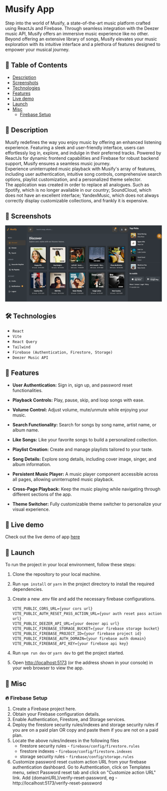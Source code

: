 # Musify App

Step into the world of Musify, a state-of-the-art music platform crafted using ReactJs and Firebase. Through seamless integration with the Deezer music API, Musify offers an immersive music experience like no other. <br />
Beyond offering an extensive library of songs, Musify elevates your music exploration with its intuitive interface and a plethora of features designed to empower your musical journey.

## 📃 Table of Contents

- [Description](#-description)
- [Screenshots](#-screenshots)
- [Technologies](#-technologies)
- [Features](#-features)
- [Live demo](#-live-demo)
- [Launch](#-launch)
- [Misc](#-misc)
  - [Firebase Setup](#-firebase-setup)

## 📝 Description

Musify redefines the way you enjoy music by offering an enhanced listening experience. Featuring a sleek and user-friendly interface, users can effortlessly log in, explore, and indulge in their preferred tracks. Powered by ReactJs for dynamic frontend capabilities and Firebase for robust backend support, Musify ensures a seamless music journey.  
Experience uninterrupted music playback with Musify's array of features, including user authentication, intuitive song controls, comprehensive search options, playlist customization, and a personalized theme selector.  
The application was created in order to replace all analogues. Such as Spotify, which is no longer available in our country; SoundCloud, which does not have an excellent interface; YandexMusic, which does not always correctly display customizable collections, and frankly it is expensive.

## 📸 Screenshots

![Main screen](.github/screenshots/screenshot.png 'Main screen')

## 🛠️ Technologies

- `React`
- `Vite`
- `React Query`
- `Tailwind`
- `Firebase (Authentication, Firestore, Storage)`
- `Deezer Music API`

## 🦄 Features

- **User Authentication:** Sign in, sign up, and password reset functionalities.

- **Playback Controls:** Play, pause, skip, and loop songs with ease.

- **Volume Control:** Adjust volume, mute/unmute while enjoying your music.

- **Search Functionality:** Search for songs by song name, artist name, or album name.

- **Like Songs:** Like your favorite songs to build a personalized collection.

- **Playlist Creation:** Create and manage playlists tailored to your taste.

- **Song Details:** Explore song details, including cover image, singer, and album information.

- **Persistent Music Player:** A music player component accessible across all pages, allowing uninterrupted music playback.

- **Cross-Page Playback:** Keep the music playing while navigating through different sections of the app.

- **Theme Switcher:** Fully customizable theme switcher to personalize your visual experience.

## 🎥 Live demo

Check out the live demo of app [here](https://musify-app-1.vercel.app/)

## 🚀 Launch

To run the project in your local environment, follow these steps:

1. Clone the repository to your local machine.
2. Run `npm install` or `yarn` in the project directory to install the required dependencies.
3. Create a new .env file and add the necessary firebase configurations.

   ```
   VITE_PUBLIC_CORS_URL={your cors url}
   VITE_PUBLIC_AUTH_RESET_PASS_ACTION_URL={your auth reset pass action url}
   VITE_PUBLIC_DEEZER_API_URL={your deezer api url}
   VITE_PUBLIC_FIREBASE_STORAGE_BUCKET={your firebase storage bucket}
   VITE_PUBLIC_FIREBASE_PROJECT_ID={your firebase project id}
   VITE_PUBLIC_FIREBASE_AUTH_DOMAIN={your firebase auth domain}
   VITE_PUBLIC_FIREBASE_API_KEY={your firebase api key}

   ```

4. Run `npm run dev` or `yarn dev` to get the project started.
5. Open [http://localhost:5173](http://localhost:5173) (or the address shown in your console) in your web browser to view the app.

## 👾 Misc

### 🔥 Firebase Setup

1. Create a Firebase project here.
2. Obtain your Firebase configuration details.
3. Enable Authentication, Firestore, and Storage services.
4. Deploy the firestore security rules/indexes and storage security rules if you are on a paid plan OR copy and paste them if you are not on a paid plan.
5. Locate the above rules/indexes in the following files
   - firestore security rules - `firebase/config/firestore.rules`
   - firestore indexes - `firebase/config/firestore.indexes`
   - storage security rules - `firebase/config/storage.rules`
6. Customize password reset custom action URL from your firebase authentication dashboard. Go to Authentication, click on Templates menu, select Password reset tab and click on "Customize action URL" link. Add {domainURL}/verify-reset-password, eg - http://localhost:5173/verify-reset-password
